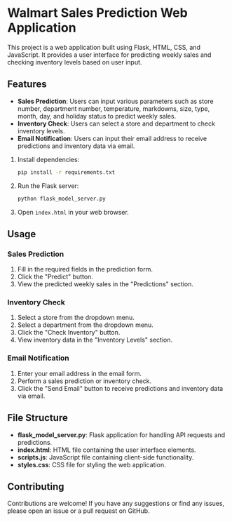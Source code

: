 # Walmart Sales Prediction Web Application

This project is a web application built using Flask, HTML, CSS, and JavaScript. It provides a user interface for predicting weekly sales and checking inventory levels based on user input.

## Features

- **Sales Prediction**: Users can input various parameters such as store number, department number, temperature, markdowns, size, type, month, day, and holiday status to predict weekly sales.
- **Inventory Check**: Users can select a store and department to check inventory levels.
- **Email Notification**: Users can input their email address to receive predictions and inventory data via email.

1. Install dependencies:

    ```bash
    pip install -r requirements.txt
    ```

2. Run the Flask server:

    ```bash
    python flask_model_server.py
    ```

3. Open `index.html` in your web browser.

## Usage

### Sales Prediction

1. Fill in the required fields in the prediction form.
2. Click the "Predict" button.
3. View the predicted weekly sales in the "Predictions" section.

### Inventory Check

1. Select a store from the dropdown menu.
2. Select a department from the dropdown menu.
3. Click the "Check Inventory" button.
4. View inventory data in the "Inventory Levels" section.

### Email Notification

1. Enter your email address in the email form.
2. Perform a sales prediction or inventory check.
3. Click the "Send Email" button to receive predictions and inventory data via email.

## File Structure

- **flask_model_server.py**: Flask application for handling API requests and predictions.
- **index.html**: HTML file containing the user interface elements.
- **scripts.js**: JavaScript file containing client-side functionality.
- **styles.css**: CSS file for styling the web application.

## Contributing

Contributions are welcome! If you have any suggestions or find any issues, please open an issue or a pull request on GitHub.
